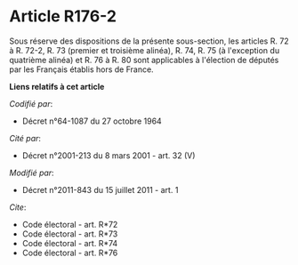 # Article R176-2

Sous réserve des dispositions de la présente sous-section, les articles R. 72 à R. 72-2, R. 73 (premier et troisième alinéa),
R. 74, R. 75 (à l'exception du quatrième alinéa) et R. 76 à R. 80 sont applicables à l'élection de députés par les Français
établis hors de France.

**Liens relatifs à cet article**

_Codifié par_:

  - Décret n°64-1087 du 27 octobre 1964

_Cité par_:

  - Décret n°2001-213 du 8 mars 2001 - art. 32 (V)

_Modifié par_:

  - Décret n°2011-843 du 15 juillet 2011 - art. 1

_Cite_:

  - Code électoral - art. R*72
  - Code électoral - art. R*73
  - Code électoral - art. R*74
  - Code électoral - art. R*76
